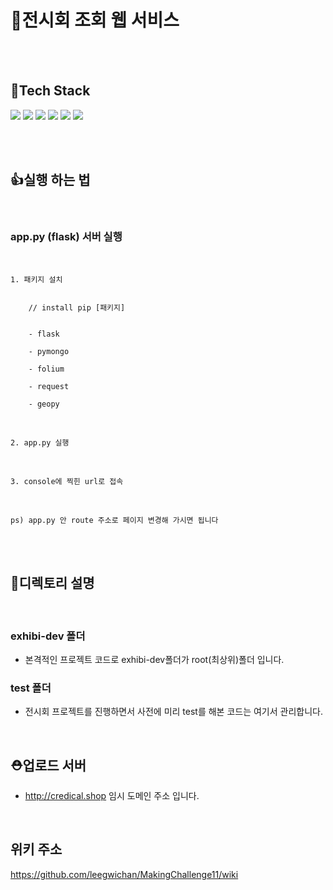 # 🏣전시회 조회 웹 서비스

<br/><br/>

## 🧳Tech Stack  
![](https://img.shields.io/badge/Python-3776AB.svg?&style=for-the-badge&logo=Python&logoColor=white)
![](https://img.shields.io/badge/HTML5-E34F26?style=for-the-badge&logo=HTML5&logoColor=white)
![](https://img.shields.io/badge/CSS3-1572B6?style=for-the-badge&logo=CSS3&logoColor=white)
![](https://img.shields.io/badge/jquery-1572B6?style=for-the-badge&logo=jquery&logoColor=white)
![](https://img.shields.io/badge/Javascript-F7DF1E?style=for-the-badge&logo=JavaScript&logoColor=black)
![](https://img.shields.io/badge/MongoDB-4EA94B?style=for-the-badge&logo=mongodb&logoColor=white)  

<br/><br/>

## 👍실행 하는 법

<br/>

### app.py (flask) 서버 실행

<br/>

    1. 패키지 설치  
    
    
        // install pip [패키지]
   
    
        - flask  
        
        - pymongo 
        
        - folium  
        
        - request  
        
        - geopy  
        
    
<br/>

    2. app.py 실행
    
<br/>

    3. console에 찍힌 url로 접속
    
<br/>

    ps) app.py 안 route 주소로 페이지 변경해 가시면 됩니다

<br/><br/>
 

## 💼디렉토리 설명  
<br/>

### exhibi-dev 폴더
- 본격적인 프로젝트 코드로 exhibi-dev폴더가 root(최상위)폴더 입니다.  

### test 폴더
- 전시회 프로젝트를 진행하면서 사전에 미리 test를 해본 코드는 여기서 관리합니다.  

<br/>

## ⛑업로드 서버
- http://credical.shop  임시 도메인 주소 입니다.

<br/>

## 위키 주소 

https://github.com/leegwichan/MakingChallenge11/wiki

